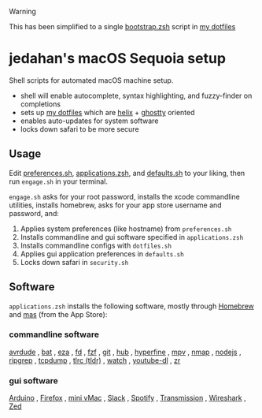 > [!WARNING]
> This has been simplified to a single [bootstrap.zsh][] script in [my dotfiles][]

# jedahan's macOS Sequoia setup

Shell scripts for automated macOS machine setup.

- shell will enable autocomplete, syntax highlighting, and fuzzy-finder on completions
- sets up [my dotfiles](https://github.com/jedahan/dotfiles) which are [helix](https://helix-editor.com) + [ghostty](https://mitchellh.com/ghostty) oriented
- enables auto-updates for system software
- locks down safari to be more secure

## Usage

Edit [preferences.sh](/preferences.sh), [applications.zsh](/applications.zsh), and [defaults.sh](/defaults.sh) to your liking, then run `engage.sh` in your terminal.

`engage.sh` asks for your root password, installs the xcode commandline utilities, installs homebrew, asks for your app store username and password, and:

  1. Applies system preferences (like hostname) from `preferences.sh`
  2. Installs commandline and gui software specified in `applications.zsh`
  3. Installs commandline configs with `dotfiles.sh`
  4. Applies gui application preferences in `defaults.sh`
  5. Locks down safari in `security.sh`

## Software

`applications.zsh` installs the following software, mostly through [Homebrew](http://brew.sh) and [mas](https://github.com/mas-cli/mas) (from the App Store):

### commandline software

[avrdude](www.nongnu.org/avrdude)
, [bat](github.com/sharkdp/bat)
, [eza](eza.rocks/)
, [fd](github.com/sharkdp/fd)
, [fzf](github.com/junegunn/fzf)
, [git](git-scm.com)
, [hub](hub.github.com)
, [hyperfine](github.com/sharkdp/hyperfine)
, [mpv](mpv.io)
, [nmap](nmap.org)
, [nodejs](nodejs.org)
, [ripgrep](blog.burntsushi.net/ripgrep)
, [tcpdump](tcpdump.org)
, [tlrc (tldr)](tldr.sh/tlrc)
, [watch](procps.sourceforge.net)
, [youtube-dl](rg3.github.io/youtube-dl)
, [zr](github.com/jedahan/zr)

### gui software

[Arduino](arduino.cc)
, [Firefox](mozilla.org)
, [mini vMac](www.gryphel.com/c/minivmac)
, [Slack](slack.com)
, [Spotify](spotify.com)
, [Transmission](transmissionbt.com)
, [Wireshark](wireshark.org)
, [Zed](zed.dev)

[my dotfiles]: https://github.com/jedahan/dotfiles
[bootstrap.zsh]: https://github.com/jedahan/dotfiles/blob/macOS/bootstrap.zsh
